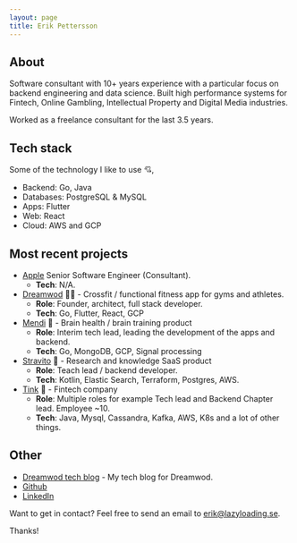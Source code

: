 ```yaml
---
layout: page
title: Erik Pettersson
---
```


## About 

Software consultant with 10+ years experience with a particular focus on backend
engineering and data science. Built high performance systems for Fintech, Online Gambling, Intellectual Property and Digital Media industries.

Worked as a freelance consultant for the last 3.5 years. 

## Tech stack 

Some of the technology I like to use 💘,

* Backend: Go, Java
* Databases: PostgreSQL & MySQL
* Apps: Flutter
* Web: React
* Cloud: AWS and GCP

## Most recent projects
* [Apple](https://www.apple.com) Senior Software Engineer (Consultant).
  * **Tech**: N/A. 
* [Dreamwod](https://www.dreamwod.app) 🏋️‍♂️ - Crossfit / functional fitness app for gyms and athletes.
  * **Role**: Founder, architect, full stack developer. 
  * **Tech**: Go, Flutter, React, GCP    
* [Mendi](https://www.mendi.io) 🧠  - Brain health / brain training product
  * **Role**: Interim tech lead, leading the development of the apps and backend. 
  * **Tech**: Go, MongoDB, GCP, Signal processing    
* [Stravito](https://www.stravito.com) 🔎 - Research and knowledge SaaS product
  * **Role**: Teach lead / backend developer. 
  * **Tech**: Kotlin, Elastic Search, Terraform, Postgres, AWS. 
* [Tink](https://www.tink.com) 💸 - Fintech company
  * **Role**: Multiple roles for example Tech lead and Backend Chapter lead. Employee ~10.     
  * **Tech**: Java, Mysql, Cassandra, Kafka, AWS, K8s and a lot of other things.   

## Other
* [Dreamwod tech blog](https://medium.com/dreamwod-tech) - My tech blog for Dreamwod. 
* [Github](https://github/eripe970)
* [LinkedIn](https://www.linkedin.com/in/eripet/) 

Want to get in contact? Feel free to send an email to [erik@lazyloading.se](mailto:erik@lazyloading.se). 

Thanks!
